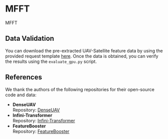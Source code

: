 # MFFT
MFFT


## Data Validation

You can download the pre-extracted UAV-Satellite feature data by using the provided request template [here](./doc/request.md). Once the data is obtained, you can verify the results using the `evaluate_gpu.py` script.


## References
We thank the authors of the following repositories for their open-source code and data:

- **DenseUAV**  
  Repository: [DenseUAV](https://github.com/Dmmm1997/DenseUAV)
- **Infini-Transformer**  
  Repository: [Infini-Transformer](https://github.com/dingo-actual/infini-transformer/tree/main)
- **FeatureBooster**  
  Repository: [FeatureBooster](https://github.com/SJTU-ViSYS/FeatureBooster)  


